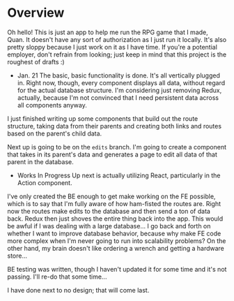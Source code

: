 # Overview

Oh hello! This is just an app to help me run the RPG game that I made, Quan. It doesn't have any sort of authorization as I just run it locally. It's also pretty sloppy because I just work on it as I have time. If you're a potential employer, don't refrain from looking; just keep in mind that this project is the roughest of drafts :)


* Jan. 21
The basic, basic functionality is done. It's all vertically plugged in. Right now, though, every component displays all data, without regard for the actual database structure. I'm considering just removing Redux, actually, because I'm not convinced that I need persistent data across all components anyway.

I just finished writing up some components that build out the route structure, taking data from their parents and creating both links and routes based on the parent's child data.

Next up is going to be on the `edits` branch. I'm going to create a component that takes in its parent's data and generates a page to edit all data of that parent in the database.

* Works In Progress
Up next is actually utilizing React, particularly in the Action component.

I've only created the BE enough to get make working on the FE possible, which is to say that I'm fully aware of how ham-fisted the routes are. Right now the routes make edits to the database and then send a ton of data back. Redux then just shoves the entire thing back into the app. This would be awful if I was dealing with a large database... I go back and forth on whether I want to improve database behavior, because why make FE code more complex when I'm never going to run into scalability problems? On the other hand, my brain doesn't like ordering a wrench and getting a hardware store...

BE testing was written, though I haven't updated it for some time and it's not passing. I'll re-do that some time...

I have done next to no design; that will come last.
